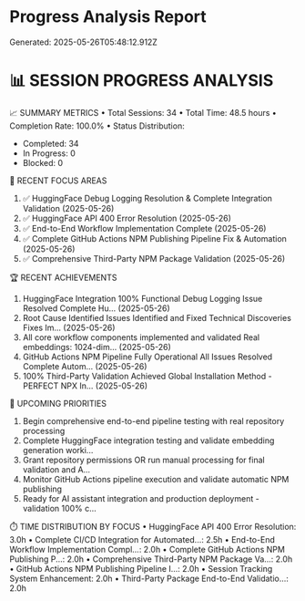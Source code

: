 # Progress Analysis Report

Generated: 2025-05-26T05:48:12.912Z

📊 SESSION PROGRESS ANALYSIS
==================================================

📈 SUMMARY METRICS
• Total Sessions: 34
• Total Time: 48.5 hours
• Completion Rate: 100.0%
• Status Distribution:
  - Completed: 34
  - In Progress: 0
  - Blocked: 0

🎯 RECENT FOCUS AREAS
1. ✅ HuggingFace Debug Logging Resolution & Complete Integration Validation (2025-05-26)
2. ✅ HuggingFace API 400 Error Resolution (2025-05-26)
3. ✅ End-to-End Workflow Implementation Complete (2025-05-26)
4. ✅ Complete GitHub Actions NPM Publishing Pipeline Fix & Automation (2025-05-26)
5. ✅ Comprehensive Third-Party NPM Package Validation (2025-05-26)

🏆 RECENT ACHIEVEMENTS
1. HuggingFace Integration 100% Functional Debug Logging Issue Resolved Complete Hu... (2025-05-26)
2. Root Cause Identified Issues Identified and Fixed Technical Discoveries Fixes Im... (2025-05-26)
3. All core workflow components implemented and validated Real embeddings: 1024-dim... (2025-05-26)
4. GitHub Actions NPM Pipeline Fully Operational All Issues Resolved Complete Autom... (2025-05-26)
5. 100% Third-Party Validation Achieved Global Installation Method - PERFECT NPX In... (2025-05-26)

🚀 UPCOMING PRIORITIES
1. Begin comprehensive end-to-end pipeline testing with real repository processing
2. Complete HuggingFace integration testing and validate embedding generation worki...
3. Grant repository permissions OR run manual processing for final validation and A...
4. Monitor GitHub Actions pipeline execution and validate automatic NPM publishing
5. Ready for AI assistant integration and production deployment - validation 100% c...

⏱️  TIME DISTRIBUTION BY FOCUS
• HuggingFace API 400 Error Resolution: 3.0h
• Complete CI/CD Integration for Automated...: 2.5h
• End-to-End Workflow Implementation Compl...: 2.0h
• Complete GitHub Actions NPM Publishing P...: 2.0h
• Comprehensive Third-Party NPM Package Va...: 2.0h
• GitHub Actions NPM Publishing Pipeline I...: 2.0h
• Session Tracking System Enhancement: 2.0h
• Third-Party Package End-to-End Validatio...: 2.0h